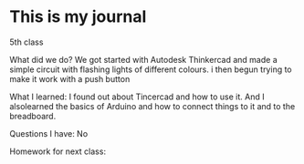 # This is my journal

5th class

What did we do?
We got started with Autodesk Thinkercad and made a simple circuit with flashing lights of different colours. i then begun trying to make it work with a push button

What I learned:
I found out about Tincercad and how to use it. And I alsolearned the basics of Arduino and how to connect things to it and to the breadboard.

Questions I have:
No


Homework for next class:
